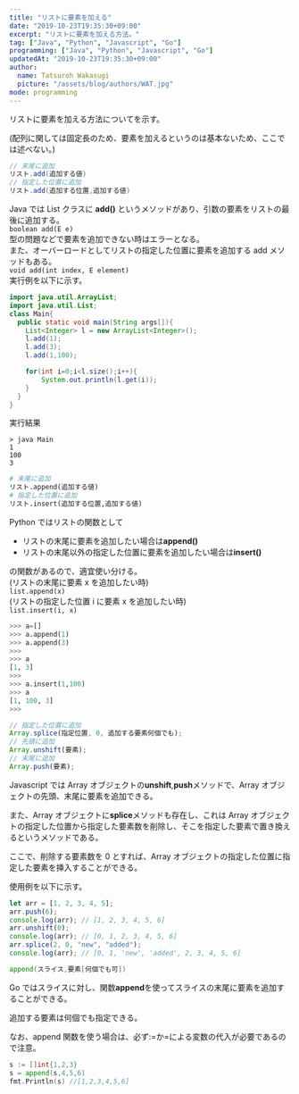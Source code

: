 ```yaml
---
title: "リストに要素を加える"
date: "2019-10-23T19:35:30+09:00"
excerpt: "リストに要素を加える方法。"
tag: ["Java", "Python", "Javascript", "Go"]
programming: ["Java", "Python", "Javascript", "Go"]
updatedAt: "2019-10-23T19:35:30+09:00"
author:
  name: Tatsuroh Wakasugi
  picture: "/assets/blog/authors/WAT.jpg"
mode: programming
---
```


リストに要素を加える方法についてを示す。

(配列に関しては固定長のため、要素を加えるというのは基本ないため、ここでは述べない。)

<div class="note_content_by_programming_language" id="note_content_Java">

```java
// 末尾に追加
リスト.add(追加する値)
// 指定した位置に追加
リスト.add(追加する位置,追加する値)
```

Java では List クラスに **add()** というメソッドがあり、引数の要素をリストの最後に追加する。  
`boolean add(E e)`  
型の問題などで要素を追加できない時はエラーとなる。  
また、オーバーロードとしてリストの指定した位置に要素を追加する add メソッドもある。  
`void add(int index, E element)`  
実行例を以下に示す。

```java
import java.util.ArrayList;
import java.util.List;
class Main{
  public static void main(String args[]){
    List<Integer> l = new ArrayList<Integer>();
    l.add(1);
    l.add(3);
    l.add(1,100);

    for(int i=0;i<l.size();i++){
        System.out.println(l.get(i));
    }
  }
}
```

実行結果

```
> java Main
1
100
3
```

</div>
<div class="note_content_by_programming_language" id="note_content_Python">

```python
# 末尾に追加
リスト.append(追加する値)
# 指定した位置に追加
リスト.insert(追加する位置,追加する値)
```

Python ではリストの関数として

- リストの末尾に要素を追加したい場合は**append()**
- リストの末尾以外の指定した位置に要素を追加したい場合は**insert()**

の関数があるので、適宜使い分ける。  
(リストの末尾に要素 x を追加したい時)  
`list.append(x)`  
(リストの指定した位置 i に要素 x を追加したい時)  
`list.insert(i, x)`

```python
>>> a=[]
>>> a.append(1)
>>> a.append(3)
>>>
>>> a
[1, 3]
>>>
>>> a.insert(1,100)
>>> a
[1, 100, 3]
>>>
```

</div>
<div class="note_content_by_programming_language" id="note_content_Javascript">

```javascript
// 指定した位置に追加
Array.splice(指定位置, 0, 追加する要素何個でも);
// 先頭に追加
Array.unshift(要素);
// 末尾に追加
Array.push(要素);
```

Javascript では Array オブジェクトの**unshift**,**push**メソッドで、Array オブジェクトの先頭、末尾に要素を追加できる。

また、Array オブジェクトに**splice**メソッドも存在し、これは Array オブジェクトの指定した位置から指定した要素数を削除し、そこを指定した要素で置き換えるというメソッドである。

ここで、削除する要素数を 0 とすれば、Array オブジェクトの指定した位置に指定した要素を挿入することができる。

使用例を以下に示す。

```javascript
let arr = [1, 2, 3, 4, 5];
arr.push(6);
console.log(arr); // [1, 2, 3, 4, 5, 6]
arr.unshift(0);
console.log(arr); // [0, 1, 2, 3, 4, 5, 6]
arr.splice(2, 0, "new", "added");
console.log(arr); // [0, 1, 'new', 'added', 2, 3, 4, 5, 6]
```

</div>
<div class="note_content_by_programming_language" id="note_content_Javascript">

```go
append(スライス,要素[何個でも可])
```

Go ではスライスに対し、関数**append**を使ってスライスの末尾に要素を追加することができる。

追加する要素は何個でも指定できる。

なお、append 関数を使う場合は、必ず:=か=による変数の代入が必要であるので注意。

```go
s := []int{1,2,3}
s = append(s,4,5,6)
fmt.Println(s) //[1,2,3,4,5,6]
```

</div>
